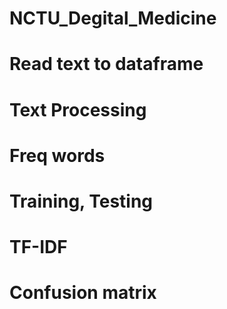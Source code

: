 # NCTU_Degital_Medicine

# Read text to dataframe

# Text Processing

# Freq words

# Training, Testing

# TF-IDF

# Confusion matrix

